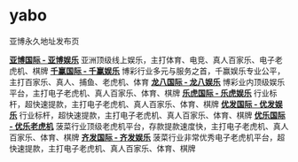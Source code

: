 # yabo
亚博永久地址发布页


**[亚博国际 - 亚博娱乐](https://yabo0854.com/register.jsp "亚博国际 - 亚博娱乐")**
		亚洲顶级线上娱乐，主打体育、电竞、真人百家乐、电子老虎机、棋牌
**[千赢国际 - 千赢娱乐](https://qy1014.com/register.jsp "千赢国际 - 千赢娱乐")**
		博彩行业多元与服务之首，千赢娱乐专业公平，主打百家乐、真人、捕鱼、老虎机、体育
**[龙八国际 - 龙八娱乐](https://long443.com/new-signup.jsp "龙八国际 - 龙八娱乐")**
		博彩业内顶级娱乐平台，主打电子老虎机、真人百家乐、体育、棋牌
**[乐虎国际 - 乐虎娱乐](https://lh0048.com/register/register.jsp "乐虎国际 - 乐虎娱乐")**
		行业标杆，超快速提款，主打电子老虎机、真人百家乐、体育、棋牌
**[优发国际 - 优发娱乐](https://youfa204.com/newReg.jsp "优发国际 - 优发娱乐")**
		行业标杆，超快速提款，主打电子老虎机、真人百家乐、体育、棋牌
**[优乐国际 - 优乐老虎机](https://youle946.com/new_user.jsp "优乐国际 - 优乐老虎机")**
		菠菜行业顶级老虎机平台，存款提款速度快，主打电子老虎机、真人百家乐、体育、棋牌
**[齐发国际 - 齐发娱乐](https://qifa849.com/new_reg.jsp "齐发国际 - 齐发娱乐")**
		菠菜行业非常优秀电子老虎机平台，超快速提款，主打电子老虎机、真人百家乐、体育、棋牌


